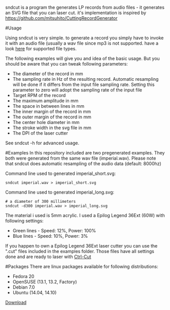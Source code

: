 sndcut is a program the generates LP records from audio files - it generates an SVG file that you can laser cut.
it's implementation is inspired by https://github.com/mitsuhito/CuttingRecordGenerator

#Usage

Using sndcut is very simple. to generate a record you simply have to invoke it with an audio file (usually a wav file since mp3 is not supported. have a look [here](http://www.mega-nerd.com/libsndfile/#Features) for supported file types.

The following examples will give you and idea of the basic usage. But you should be aware that you can tweak following parameters:

- The diameter of the record in mm
- The sampling rate in Hz of the resulting record. Automatic resampling will be done if it differs from the input file sampling rate. Setting this parameter to zero will adopt the sampling rate of the input file
- Target RPM of the record
- The maximum amplitude in mm
- The space in between lines in mm
- The inner margin of the record in mm
- The outer margin of the record in mm
- The center hole diameter in mm
- The stroke width in the svg file in mm
- The DPI of the laser cutter

See sndcut -h for advanced usage.

#Examples
In this repository included are two pregenerated examples. They both were generated from the same wav file (imperial.wav). Please note that sndcut does automatic resampling of the audio data (default: 8000hz)

Command line used to generated imperial_short.svg: 

    sndcut imperial.wav > imperial_short.svg

Command line used to generated imperial_long.svg:

    # a diameter of 300 millimeters
    sndcut -d300 imperial.wav > imperial_long.svg

The material i used is 5mm acrylic. I used a Epilog Legend 36Ext (60W) with following settings:
- Green lines - Speed: 12%, Power: 100%
- Blue lines - Speed: 10%, Power: 3%

If you happen to own a Epilog Legend 36Ext laser cutter you can use the ".cut" files included in the examples folder. Those files have all settings done and are ready to laser with [Ctrl-Cut](http://github.com/Metalab/ctrl-cut)

#Packages
There are linux packages available for following distributions: 
- Fedora 20
- OpenSUSE (13.1, 13.2, Factory)
- Debian 7.0 
- Ubuntu (14.04, 14.10)

[Download](http://software.opensuse.org/download.html?project=home%3Aelchaschab&package=sndcut)
